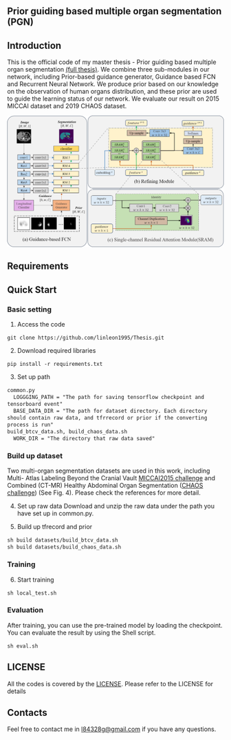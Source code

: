 
## Prior guiding based multiple organ segmentation (PGN)

## Introduction
This is the official code of my master thesis - Prior guiding based multiple organ segmentation [(full thesis)](/docs/Thesis_JS_Lin_final.pdf). We combine three sub-modules in our network, including Prior-based guidance generator, Guidance based FCN and Recurrent Neural Network. We produce prior based on our knowledge on the observation of human organs distribution, and these prior are used to guide the learning status of our network. We evaluate our result on 2015 MICCAI dataset and 2019 CHAOS dataset.

![This is a alt text.](/images/PGN_v1.png "PGN_v1")


## Requirements

## Quick Start

### Basic setting
1. Access the code
```
git clone https://github.com/linleon1995/Thesis.git
```

2. Download required libraries
```
pip install -r requirements.txt
```

3. Set up path
```
common.py
  LOGGGING_PATH = "The path for saving tensorflow checkpoint and tensorboard event"
  BASE_DATA_DIR = "The path for dataset directory. Each directory should contain raw data, and tfrrecord or prior if the converting process is run"
build_btcv_data.sh, build_chaos_data.sh
  WORK_DIR = "The directory that raw data saved"
```

### Build up dataset
Two multi-organ segmentation datasets are used in this work, including Multi- Atlas Labeling Beyond the Cranial Vault [MICCAI2015 challenge](https://www.synapse.org/#!Synapse:syn3193805/wiki/217789) and Combined (CT-MR) Healthy Abdominal Organ Segmentation ([CHAOS challenge](https://chaos.grand-challenge.org/)) (See Fig. 4). Please check the references for more detail.

4. Set up raw data
Download and unzip the raw data under the path you have set up in common.py.

5. Build up tfrecord and prior
```
sh build datasets/build_btcv_data.sh 
sh build datasets/build_chaos_data.sh
```

### Training
6. Start training
```
sh local_test.sh
```

### Evaluation
After training, you can use the pre-trained model by loading the checkpoint. You can evaluate the result by using the Shell script.
```
sh eval.sh
```

## LICENSE
All the codes is covered by the [LICENSE](LICENSE). Please refer to the LICENSE for details

## Contacts
Feel free to contact me in l84328g@gmail.com if you have any questions.
## 
